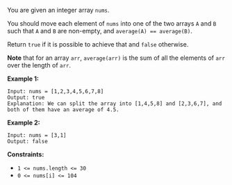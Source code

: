 You are given an integer array `nums`.

You should move each element of `nums` into one of the two arrays `A` and `B`
such that `A` and `B` are non-empty, and `average(A) == average(B)`.

Return `true` if it is possible to achieve that and `false` otherwise.

**Note** that for an array `arr`, `average(arr)` is the sum of all the
elements of `arr` over the length of `arr`.



**Example 1:**

    
    
    Input: nums = [1,2,3,4,5,6,7,8]
    Output: true
    Explanation: We can split the array into [1,4,5,8] and [2,3,6,7], and both of them have an average of 4.5.
    

**Example 2:**

    
    
    Input: nums = [3,1]
    Output: false
    



**Constraints:**

  * `1 <= nums.length <= 30`
  * `0 <= nums[i] <= 104`

